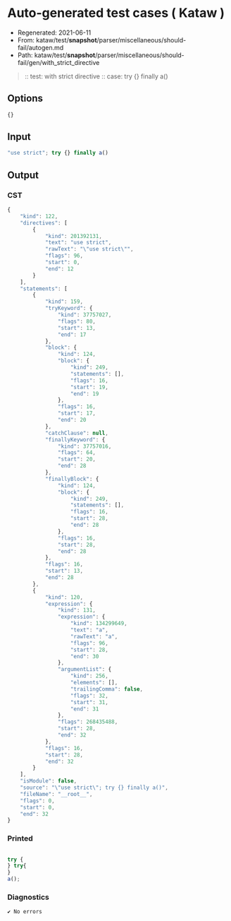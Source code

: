 # Auto-generated test cases ( Kataw )
- Regenerated: 2021-06-11
- From: kataw/test/__snapshot__/parser/miscellaneous/should-fail/autogen.md
- Path: kataw/test/__snapshot__/parser/miscellaneous/should-fail/gen/with_strict_directive
> :: test: with strict directive
> :: case: try {} finally a()
## Options

`````js
{}
`````
## Input

`````js
"use strict"; try {} finally a()
`````
## Output

### CST

```javascript
{
    "kind": 122,
    "directives": [
        {
            "kind": 201392131,
            "text": "use strict",
            "rawText": "\"use strict\"",
            "flags": 96,
            "start": 0,
            "end": 12
        }
    ],
    "statements": [
        {
            "kind": 159,
            "tryKeyword": {
                "kind": 37757027,
                "flags": 80,
                "start": 13,
                "end": 17
            },
            "block": {
                "kind": 124,
                "block": {
                    "kind": 249,
                    "statements": [],
                    "flags": 16,
                    "start": 19,
                    "end": 19
                },
                "flags": 16,
                "start": 17,
                "end": 20
            },
            "catchClause": null,
            "finallyKeyword": {
                "kind": 37757016,
                "flags": 64,
                "start": 20,
                "end": 28
            },
            "finallyBlock": {
                "kind": 124,
                "block": {
                    "kind": 249,
                    "statements": [],
                    "flags": 16,
                    "start": 28,
                    "end": 28
                },
                "flags": 16,
                "start": 28,
                "end": 28
            },
            "flags": 16,
            "start": 13,
            "end": 28
        },
        {
            "kind": 120,
            "expression": {
                "kind": 131,
                "expression": {
                    "kind": 134299649,
                    "text": "a",
                    "rawText": "a",
                    "flags": 96,
                    "start": 28,
                    "end": 30
                },
                "argumentList": {
                    "kind": 256,
                    "elements": [],
                    "trailingComma": false,
                    "flags": 32,
                    "start": 31,
                    "end": 31
                },
                "flags": 268435488,
                "start": 28,
                "end": 32
            },
            "flags": 16,
            "start": 28,
            "end": 32
        }
    ],
    "isModule": false,
    "source": "\"use strict\"; try {} finally a()",
    "fileName": "__root__",
    "flags": 0,
    "start": 0,
    "end": 32
}
```

### Printed

```javascript

try {
} try{
}
a();
```

### Diagnostics

```javascript
✔ No errors
```

